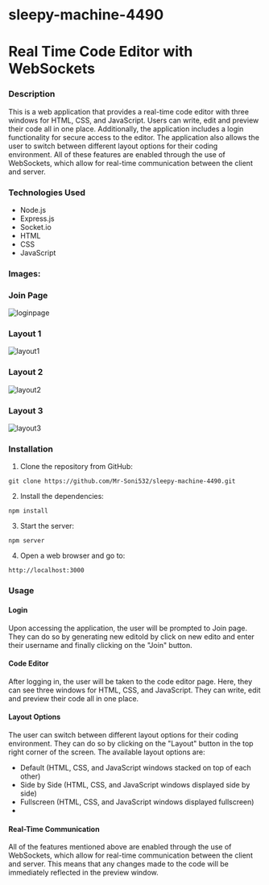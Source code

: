 # sleepy-machine-4490

# Real Time Code Editor with WebSockets

### Description
This is a web application that provides a real-time code editor with three windows for HTML, CSS, and JavaScript. Users can write, edit and preview their code all in one place. Additionally, the application includes a login functionality for secure access to the editor. The application also allows the user to switch between different layout options for their coding environment. All of these features are enabled through the use of WebSockets, which allow for real-time communication between the client and server.

### Technologies Used
- Node.js
- Express.js
- Socket.io
- HTML
- CSS
- JavaScript

### Images:

### Join Page

![loginpage](https://user-images.githubusercontent.com/114161535/221492316-cf4cffe3-5bb1-41ed-aaa0-9ad6110c7301.png)

### Layout 1
![layout1](https://user-images.githubusercontent.com/114161535/221492326-9bbb5021-9b63-419d-aa27-99143e71b462.png)

### Layout 2
![layout2](https://user-images.githubusercontent.com/114161535/221492328-50b49880-a0b2-495f-99fb-9beb829debe1.png)

### Layout 3
![layout3](https://user-images.githubusercontent.com/114161535/221492332-770593b4-39fe-41c6-ad70-7a7deeb63f91.png)

### Installation
1. Clone the repository from GitHub:

```
git clone https://github.com/Mr-Soni532/sleepy-machine-4490.git
```

2. Install the dependencies:
```
npm install
```

3. Start the server:
```
npm server
```

4. Open a web browser and go to:
```
http://localhost:3000
```

### Usage
#### Login
Upon accessing the application, the user will be prompted to Join page. They can do so by generating new editoId by click on new edito and enter their username and finally clicking on the "Join" button.

#### Code Editor
After logging in, the user will be taken to the code editor page. Here, they can see three windows for HTML, CSS, and JavaScript. They can write, edit and preview their code all in one place.

#### Layout Options
The user can switch between different layout options for their coding environment. They can do so by clicking on the "Layout" button in the top right corner of the screen. The available layout options are:

- Default (HTML, CSS, and JavaScript windows stacked on top of each other)
- Side by Side (HTML, CSS, and JavaScript windows displayed side by side)
- Fullscreen (HTML, CSS, and JavaScript windows displayed fullscreen)
- 
#### Real-Time Communication
All of the features mentioned above are enabled through the use of WebSockets, which allow for real-time communication between the client and server. This means that any changes made to the code will be immediately reflected in the preview window.



